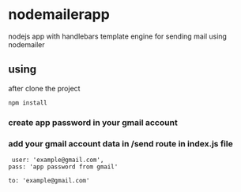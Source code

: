 # nodemailerapp
nodejs app with handlebars template engine for sending mail using nodemailer 

## using
after clone the project 
``` 
npm install
```

 ### create app password in your gmail account 

### add your gmail account data in /send route in index.js file

```
 user: 'example@gmail.com',
pass: 'app password from gmail' 

to: 'example@gmail.com' 
```
